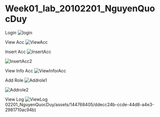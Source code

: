 # Week01_lab_20102201_NguyenQuocDuy

Login
![login](https://github.com/Pandeee12/Week01_lab_20102201_NguyenQuocDuy/assets/144768405/f3b328c8-191c-4d9b-83fb-a7ea233b905a)

View Acc
![ViewAcc](https://github.com/Pandeee12/Week01_lab_20102201_NguyenQuocDuy/assets/144768405/5a4df4d7-175e-40e5-b06f-c6287f290a0e)

Insert Acc
![InsertAcc](https://github.com/Pandeee12/Week01_lab_20102201_NguyenQuocDuy/assets/144768405/241e9e37-e342-4467-81fa-2df57c1c71e8)

![InsertAcc2](https://github.com/Pandeee12/Week01_lab_20102201_NguyenQuocDuy/assets/144768405/03a77657-b2cb-4390-9098-3a7f9db87467)

View Info Acc
![ViewInforAcc](https://github.com/Pandeee12/Week01_lab_20102201_NguyenQuocDuy/assets/144768405/8eded846-3e7a-4cf9-99de-bf994f1eb538)

Add Role
![Addrole1](https://github.com/Pandeee12/Week01_lab_20102201_NguyenQuocDuy/assets/144768405/b8a15c10-c870-4f74-b41c-562a3377b60d)

![Addrole2](https://github.com/Pandeee12/Week01_lab_20102201_NguyenQuocDuy/assets/144768405/ddecc24b-ccde-44d8-a4e3-2981710ac94b)

View Log
![ViewLog](https://github.com/Pandeee12/Week01_lab_20102201_NguyenQuocDuy/assets/144768405/cb9b4da2-ea4f-4a20-be10-b60f78cb1a3d)
02201_NguyenQuocDuy/assets/144768405/ddecc24b-ccde-44d8-a4e3-2981710ac94b)
